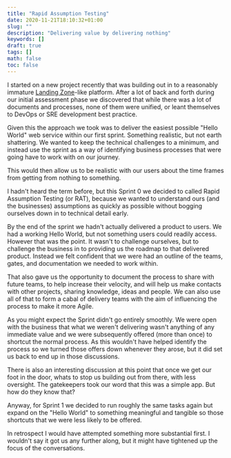 ```yaml
---
title: "Rapid Assumption Testing"
date: 2020-11-21T18:10:32+01:00
slug: ""
description: "Delivering value by delivering nothing"
keywords: []
draft: true
tags: []
math: false
toc: false
---
```


I started on a new project recently that was building out in to a reasonably immature [Landing Zone](https://aws.amazon.com/solutions/implementations/aws-landing-zone/)-like platform. After a lot of back and forth during our initial assessment phase we discovered that while there was a lot of documents and processes, none of them were unified, or leant themselves to DevOps or SRE development best practice.

Given this the approach we took was to deliver the easiest possible "Hello World" web service within our first sprint. Something realistic, but not earth shattering. We wanted to keep the technical challenges to a minimum, and instead use the sprint as a way of identifying business processes that were going have to work with on our journey.

This would then allow us to be realistic with our users about the time frames from getting from nothing to something.

I hadn't heard the term before, but this Sprint 0 we decided to called Rapid Assumption Testing (or RAT), because we wanted to understand ours (and the businesses) assumptions as quickly as possible without bogging ourselves down in to technical detail early.

By the end of the sprint we hadn't actually delivered a product to users. We had a working Hello World, but not something users could readily access. However that was the point. It wasn't to challenge ourselves, but to challenge the business in to providing us the roadmap to that delivered product. Instead we felt confident that we were had an outline of the teams, gates, and documentation we needed to work within.

That also gave us the opportunity to document the process to share with future teams, to help increase their velocity, and will help us make contacts with other projects, sharing knowledge, ideas and people. We can also use all of that to form a cabal of delivery teams with the aim of influencing the process to make it more Agile.

As you might expect the Sprint didn't go entirely smoothly. We were open with the business that what we weren't delivering wasn't anything of any immediate value and we were subsequently offered (more than once) to shortcut the normal process. As this wouldn't have helped identify the process so we turned those offers down whenever they arose, but it did set us back to end up in those discussions.

There is also an interesting discussion at this point that once we get our foot in the door, whats to stop us building out from there, with less oversight. The gatekeepers took our word that this was a simple app. But how do they know that?

Anyway, for Sprint 1 we decided to run roughly the same tasks again but expand on the "Hello World" to something meaningful and tangible so those shortcuts that we were less likely to be offered.

In retrospect I would have attempted something more substantial first. I wouldn't say it got us any further along, but it might have tightened up the focus of the conversations.
